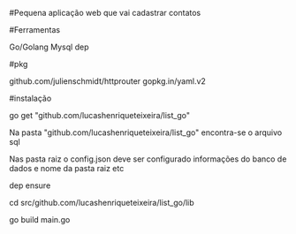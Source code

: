 #Pequena aplicação web que vai cadastrar contatos

#Ferramentas

Go/Golang
Mysql
dep

#pkg

github.com/julienschmidt/httprouter
gopkg.in/yaml.v2


#instalação

go get "github.com/lucashenriqueteixeira/list_go"

Na pasta "github.com/lucashenriqueteixeira/list_go" encontra-se o arquivo sql

Nas pasta raiz o config.json deve ser configurado informações do banco de dados e nome da pasta raiz etc

dep ensure

cd src/github.com/lucashenriqueteixeira/list_go/lib

go build main.go